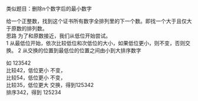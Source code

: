 类似题目：删除n个数字后的最小数字  

给一个正整数，找到这个证书所有数字全排列里的下一个数。即找一个大于且仅大于原数的排列数。  
思路 为了和原数接近，我们从低位开始尝试。  
1 从最低位开始，依次比较低位和次低位的大小，如果低位更小，则不变，否则交换。
2 从交换的位置到最低位的位置之间由小到大排序数字  

如 123542  
比较42，低位更小 不变，  
比较54，低位更小 不变，  
比较35，低位更大 交换，得到125342  
排序342，得到 125234 